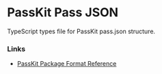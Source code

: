 # PassKit Pass JSON
TypeScript types file for PassKit pass.json structure.

### Links
- [PassKit Package Format Reference](https://developer.apple.com/library/content/documentation/UserExperience/Reference/PassKit_Bundle/Chapters/Introduction.html)
